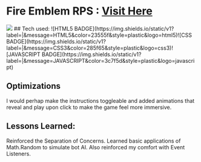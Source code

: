 # Fire Emblem RPS : <a target="_blank" href="https://fire-emblem-rock-paper-scissors.netlify.app"/>Visit Here</a>

<img src = "rps.gif"/>
## Tech used: ![HTML5 BADGE](https://img.shields.io/static/v1?label=|&message=HTML5&color=23555f&style=plastic&logo=html5)![CSS BADGE](https://img.shields.io/static/v1?label=|&message=CSS3&color=285f65&style=plastic&logo=css3)![JAVASCRIPT BADGE](https://img.shields.io/static/v1?label=|&message=JAVASCRIPT&color=3c7f5d&style=plastic&logo=javascript)


## Optimizations

I would perhap make the instructions toggleable and added animations that reveal and play upon click to make the game feel more immersive.

## Lessons Learned:

Reinforced the Separation of Concerns. Learned basic applications of Math.Random to simulate bot AI. Also reinforced my comfort with Event Listeners.
